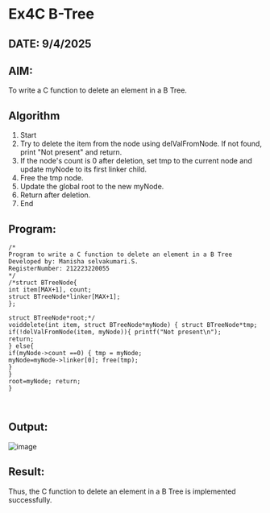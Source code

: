 # Ex4C B-Tree
## DATE: 9/4/2025
## AIM:
To write a C function to delete an element in a B Tree.
## Algorithm
1.	Start
2.	Try to delete the item from the node using delValFromNode. If not found, print "Not present" and return.
3.	If the node's count is 0 after deletion, set tmp to the current node and update myNode to its first linker child.
4.	Free the tmp node.
5.	Update the global root to the new myNode.
6.	Return after deletion.
7.	End
 

## Program:
```
/*
Program to write a C function to delete an element in a B Tree
Developed by: Manisha selvakumari.S.
RegisterNumber: 212223220055
*/
/*struct BTreeNode{
int item[MAX+1], count;
struct BTreeNode*linker[MAX+1];
};

struct BTreeNode*root;*/
voiddelete(int item, struct BTreeNode*myNode) { struct BTreeNode*tmp; if(!delValFromNode(item, myNode)){ printf("Not present\n");
return;
} else{
if(myNode->count ==0) { tmp = myNode;
myNode=myNode->linker[0]; free(tmp);
}
}
root=myNode; return;
}
 


```

## Output:

![image](https://github.com/user-attachments/assets/f83f4f79-60d5-45f2-81e0-fc4130543b39)


## Result:
Thus, the C function to delete an element in a B Tree is implemented successfully.
